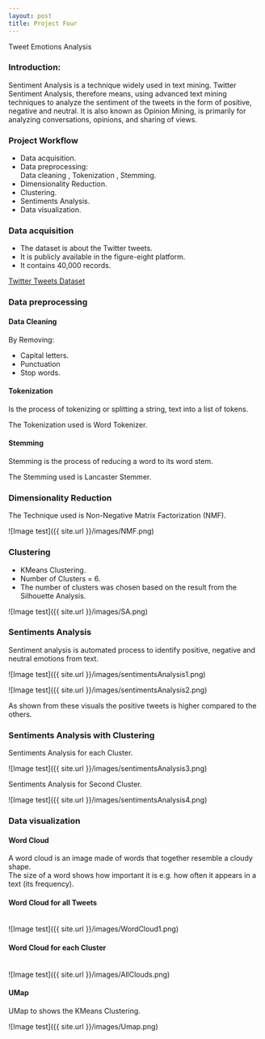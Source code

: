 ```yaml
---
layout: post
title: Project Four
---
```

Tweet Emotions Analysis

### Introduction:

Sentiment Analysis is a technique widely used in text mining. Twitter Sentiment Analysis, therefore means, using advanced text mining techniques to analyze the sentiment of the tweets in the form of positive, negative and neutral. It is also known as Opinion Mining, is primarily for analyzing conversations, opinions, and sharing of views. <br>


### Project Workflow

* Data acquisition.
* Data preprocessing:  <br>
  Data cleaning , Tokenization , Stemming.
* Dimensionality Reduction.
* Clustering.
* Sentiments Analysis.
* Data visualization.

### Data acquisition

* The dataset is about the Twitter tweets.
* It is publicly available in the figure-eight platform.
* It contains 40,000 records. <br>

[Twitter Tweets Dataset](https://www.figure-eight.com/data-for-everyone/)

### Data preprocessing

#### Data Cleaning

By Removing:  <br>

* Capital letters.
* Punctuation
* Stop words.

#### Tokenization

Is the process of tokenizing or splitting a string, text into a list of tokens. <br>

The Tokenization used is Word Tokenizer.


#### Stemming

Stemming is the process of reducing a word to its word stem.  <br>

The Stemming used is Lancaster Stemmer.


### Dimensionality Reduction

The Technique used is Non-Negative Matrix Factorization (NMF).<br>

![Image test]({{ site.url }}/images/NMF.png) <br>


### Clustering

* KMeans Clustering.
* Number of Clusters = 6.
* The number of clusters was chosen based on the result from the Silhouette Analysis. <br>

![Image test]({{ site.url }}/images/SA.png) <br>

### Sentiments Analysis

Sentiment analysis is automated process to identify positive, negative and neutral emotions from text.<br>

![Image test]({{ site.url }}/images/sentimentsAnalysis1.png)

![Image test]({{ site.url }}/images/sentimentsAnalysis2.png) <br>


As shown from these visuals the positive tweets is higher compared to the others.

### Sentiments Analysis with Clustering

Sentiments Analysis for each Cluster.<br>

![Image test]({{ site.url }}/images/sentimentsAnalysis3.png) <br>

Sentiments Analysis for Second Cluster.<br>

![Image test]({{ site.url }}/images/sentimentsAnalysis4.png) <br>



### Data visualization

#### Word Cloud

A word cloud is an image made of words that together resemble a cloudy shape.<br>
The size of a word shows how important it is e.g. how often it appears in a text (its frequency).<br>

#### Word Cloud for all Tweets <br> <br>

![Image test]({{ site.url }}/images/WordCloud1.png) <br>

#### Word Cloud for each Cluster <br> <br>

![Image test]({{ site.url }}/images/AllClouds.png) <br>

#### UMap

UMap to shows the KMeans Clustering.<br>

![Image test]({{ site.url }}/images/Umap.png) <br>































